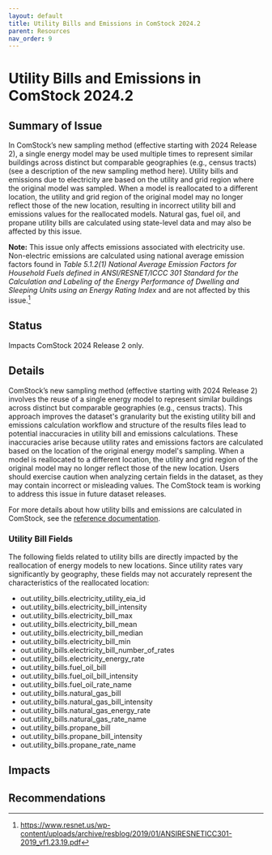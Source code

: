 ```yaml
---
layout: default
title: Utility Bills and Emissions in ComStock 2024.2
parent: Resources
nav_order: 9
---
```


# Utility Bills and Emissions in ComStock 2024.2

## Summary of Issue
In ComStock’s new sampling method (effective starting with 2024 Release 2), a single energy model may be used multiple times to represent similar buildings across distinct but comparable geographies (e.g., census tracts) (see a description of the new sampling method here). Utility bills and emissions due to electricity are based on the utility and grid region where the original model was sampled. When a model is reallocated to a different location, the utility and grid region of the original model may no longer reflect those of the new location, resulting in incorrect utility bill and emissions values for the reallocated models. Natural gas, fuel oil, and propane utility bills are calculated using state-level data and may also be affected by this issue.

**Note:** This issue only affects emissions associated with electricity use. Non-electric emissions are calculated using national average emission factors found in *Table 5.1.2(1) National Average Emission Factors for Household Fuels defined in ANSI/RESNET/ICCC 301 Standard for the Calculation and Labeling of the Energy Performance of Dwelling and Sleeping Units using an Energy Rating Index* and are not affected by this issue.[^1]

## Status
Impacts ComStock 2024 Release 2 only.

## Details
ComStock’s new sampling method (effective starting with 2024 Release 2) involves the reuse of a single energy model to represent similar buildings across distinct but comparable geographies (e.g., census tracts). This approach improves the dataset's granularity but the existing utility bill and emissions calculation workflow and structure of the results files lead to potential inaccuracies in utility bill and emissions calculations. These inaccuracies arise because utility rates and emissions factors are calculated based on the location of the original energy model's sampling. When a model is reallocated to a different location, the utility and grid region of the original model may no longer reflect those of the new location. Users should exercise caution when analyzing certain fields in the dataset, as they may contain incorrect or misleading values. The ComStock team is working to address this issue in future dataset releases.

For more details about how utility bills and emissions are calculated in ComStock, see the [reference documentation](https://nrel.github.io/ComStock.github.io/docs/resources/resources.html#references).

### Utility Bill Fields
The following fields related to utility bills are directly impacted by the reallocation of energy models to new locations. Since utility rates vary significantly by geography, these fields may not accurately represent the characteristics of the reallocated location:

- out.utility_bills.electricity_utility_eia_id
- out.utility_bills.electricity_bill_intensity
- out.utility_bills.electricity_bill_max
- out.utility_bills.electricity_bill_mean
- out.utility_bills.electricity_bill_median
- out.utility_bills.electricity_bill_min
- out.utility_bills.electricity_bill_number_of_rates
- out.utility_bills.electricity_energy_rate
- out.utility_bills.fuel_oil_bill
- out.utility_bills.fuel_oil_bill_intensity
- out.utility_bills.fuel_oil_rate_name
- out.utility_bills.natural_gas_bill
- out.utility_bills.natural_gas_bill_intensity
- out.utility_bills.natural_gas_energy_rate
- out.utility_bills.natural_gas_rate_name
- out.utility_bills.propane_bill
- out.utility_bills.propane_bill_intensity
- out.utility_bills.propane_rate_name

## Impacts


## Recommendations


[^1]: <https://www.resnet.us/wp-content/uploads/archive/resblog/2019/01/ANSIRESNETICC301-2019_vf1.23.19.pdf>
